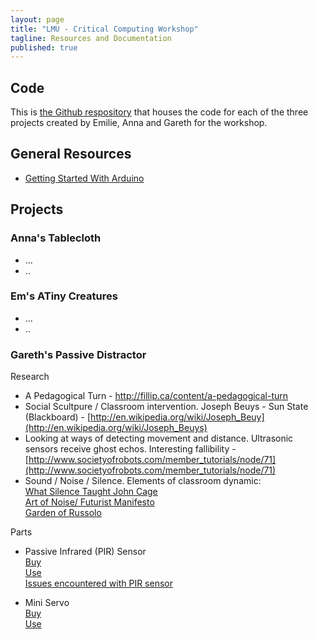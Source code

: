 ```yaml
---
layout: page
title: "LMU - Critical Computing Workshop"
tagline: Resources and Documentation
published: true
---
```


## Code
This is [the Github respository](https://github.com/opensystemsassociation/lmu-munich-workshop "LMU Munich Workshop - Github Repo") that houses the code for each of the three projects created by Emilie, Anna and Gareth for the workshop.  

## General Resources
- [Getting Started With Arduino](http://reboot.yoha.co.uk/index.php?title=Getting_Started_with_Arduino)

## Projects
### Anna's Tablecloth  
- ...  
- ..

### Em's ATiny Creatures  
- ...  
- ..

### Gareth's Passive Distractor

Research
- A Pedagogical Turn - http://fillip.ca/content/a-pedagogical-turn
- Social Scultpure / Classroom intervention. Joseph Beuys - Sun State (Blackboard) - [http://en.wikipedia.org/wiki/Joseph_Beuy](http://en.wikipedia.org/wiki/Joseph_Beuys)
- Looking at ways of detecting movement and distance. Ultrasonic sensors receive ghost echos. Interesting fallibility - [http://www.societyofrobots.com/member_tutorials/node/71](http://www.societyofrobots.com/member_tutorials/node/71)
- Sound / Noise / Silence. Elements of classroom dynamic:  
[What Silence Taught John Cage](http://rosewhitemusic.com/piano/writings/silence-taught-john-cage/)  
[Art of Noise/ Futurist Manifesto](http://www.artype.de/Sammlung/pdf/russolo_noise.pdf)  
[Garden of Russolo](http://yurisuzuki.com/works/garden-of-russolo/)

Parts

- Passive Infrared (PIR) Sensor  
[Buy](http://oomlout.co.uk/collections/extra-pieces/products/motion-detector-pirs)  
[Use](http://bildr.org/2011/06/pir_arduino/)  
[Issues encountered with PIR sensor](http://electronics.stackexchange.com/questions/91040/pir-sensor-with-open-collector-arduino-anomalous-results/92989)

- Mini Servo  
[Buy](http://oomlout.co.uk/products/servo-micro-springrc-2309b)  
[Use](http://arduino.cc/en/Tutorial/Knob)
